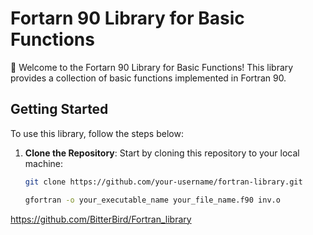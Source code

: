 # Fortarn 90 Library for Basic Functions

🚀 Welcome to the Fortarn 90 Library for Basic Functions! This library provides a collection of basic functions implemented in Fortran 90.

## Getting Started

To use this library, follow the steps below:

1. **Clone the Repository**: Start by cloning this repository to your local machine:
   ```bash
   git clone https://github.com/your-username/fortran-library.git
   
   gfortran -o your_executable_name your_file_name.f90 inv.o

https://github.com/BitterBird/Fortran_library
